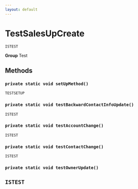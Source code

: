```yaml
---
layout: default
---
```

# TestSalesUpCreate

`ISTEST`



**Group** Test

## Methods
### `private static void setUpMethod()`

`TESTSETUP`
### `private static void testBackwardContactInfoUpdate()`

`ISTEST`
### `private static void testAccountChange()`

`ISTEST`
### `private static void testContactChange()`

`ISTEST`
### `private static void testOwnerUpdate()`

`ISTEST`
---
